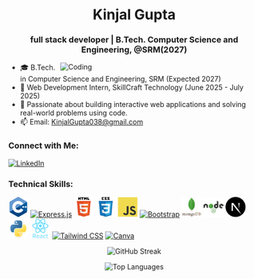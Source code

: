 <h1 align="center">Kinjal Gupta</h1>
<h3 align="center">full stack developer | B.Tech. Computer Science and Engineering, @SRM(2027)</h3>
<img align="right" alt="Coding" width="400" src="https://miro.medium.com/v2/resize:fit:1400/format:webp/0*yBvA5CnEX3Sd4aod.gif">

- 🎓 B.Tech. in Computer Science and Engineering, SRM (Expected 2027)
- 💼 Web Development Intern, SkillCraft Technology (June 2025 - July 2025)
- 🚀 Passionate about building interactive web applications and solving real-world problems using code.
- 📫 Email: <a href="mailto:KinjalGupta038@gmail.com">KinjalGupta038@gmail.com</a>

<h3 align="left">Connect with Me:</h3>
<p align="left">
  <a href="https://www.linkedin.com/in/kinjalgupta06k" target="_blank"><img src="https://raw.githubusercontent.com/rahuldkjain/github-profile-readme-generator/master/src/images/icons/Social/linked-in-alt.svg" alt="LinkedIn" height="30" width="40" /></a>
  </p>
<h3 align="left">Technical Skills:</h3>
<p align="left">   
  <a href="https://isocpp.org/" target="_blank" rel="noreferrer"><img src="https://raw.githubusercontent.com/devicons/devicon/master/icons/cplusplus/cplusplus-original.svg" alt="C++" width="40" height="40"/></a>
  <a href="https://expressjs.com" target="_blank" rel="noreferrer"><img src="https://imgs.search.brave.com/mbCmnzyXq0GSzC2OSU-ozyxZg0lScJNT5JrwkAphmnI/rs:fit:860:0:0:0/g:ce/aHR0cHM6Ly9pbWdz/LnNlYXJjaC5icmF2/ZS5jb20vdmpGOWhm/OExZTHRNclVtcGdB/VF9CWS02ak85am9n/WEpfb3B5LU51TkF4/SS9yczpmaXQ6NTAw/OjA6MDowL2c6Y2Uv/YUhSMGNITTZMeTlq/Ykc5MS9aQzVuYVhS/b2RXSjFjMlZ5L1ky/OXVkR1Z1ZEM1amIy/MHYvWVhOelpYUnpM/emsxTURFeC9NaTh4/TkRBeE9UYzVOQzgz/L01XVXpNalV5WVMx/bU1XWmgvTFRFeFpU/VXRPVEZtT1MxaS9O/MlUzTjJFeFl6aGla/VGd1L2NHNW4" alt="Express.js" width="40" height="40"/></a>
  <a href="https://www.w3.org/html/" target="_blank" rel="noreferrer"><img src="https://raw.githubusercontent.com/devicons/devicon/master/icons/html5/html5-original-wordmark.svg" alt="HTML5" width="40" height="40"/></a>
  <a href="https://developer.mozilla.org/en-US/docs/Web/CSS" target="_blank" rel="noreferrer"><img src="https://raw.githubusercontent.com/devicons/devicon/master/icons/css3/css3-original-wordmark.svg" alt="CSS3" width="40" height="40"/></a>
  <a href="https://developer.mozilla.org/en-US/docs/Web/JavaScript" target="_blank" rel="noreferrer"><img src="https://raw.githubusercontent.com/devicons/devicon/master/icons/javascript/javascript-original.svg" alt="JavaScript" width="40" height="40"/></a>
  <a href="https://getbootstrap.com/" target="_blank" rel="noreferrer"><img src="https://www.vectorlogo.zone/logos/getbootstrap/getbootstrap-icon.svg" alt="Bootstrap" width="40" height="40"/></a>
  <a href="https://www.mongodb.com/" target="_blank" rel="noreferrer"><img src="https://raw.githubusercontent.com/devicons/devicon/master/icons/mongodb/mongodb-original-wordmark.svg" alt="MongoDB" width="40" height="40"/></a>
  <a href="https://nodejs.org" target="_blank" rel="noreferrer"><img src="https://raw.githubusercontent.com/devicons/devicon/master/icons/nodejs/nodejs-original-wordmark.svg" alt="Node.js" width="40" height="40"/></a>
  <a href="https://nextjs.org/" target="_blank" rel="noreferrer"><img src="https://raw.githubusercontent.com/devicons/devicon/master/icons/nextjs/nextjs-original.svg" alt="Next.js" width="40" height="40"/></a>
  <a href="https://www.python.org" target="_blank" rel="noreferrer"><img src="https://raw.githubusercontent.com/devicons/devicon/master/icons/python/python-original.svg" alt="Python" width="40" height="40"/></a>
  <a href="https://reactjs.org/" target="_blank" rel="noreferrer"><img src="https://raw.githubusercontent.com/devicons/devicon/master/icons/react/react-original-wordmark.svg" alt="React" width="40" height="40"/></a>
  <a href="https://tailwindcss.com/" target="_blank" rel="noreferrer"><img src="https://www.vectorlogo.zone/logos/tailwindcss/tailwindcss-icon.svg" alt="Tailwind CSS" width="40" height="40"/></a>
  <a href="https://www.canva.com/" target="_blank" rel="noreferrer"><img src="https://www.vectorlogo.zone/logos/canva/canva-icon.svg" alt="Canva" width="40" height="40"/></a>
</p>

<p align="center">
  <img src="https://nirzak-streak-stats.vercel.app/?user=kinjalgupta46&theme=dark&hide_border=false" alt="GitHub Streak" />
</p>

<p align="center">
  <img src="https://github-readme-stats.vercel.app/api/top-langs/?username=kinjalgupta46&theme=github_dark&hide_border=false&layout=compact" alt="Top Languages" />
</p>
